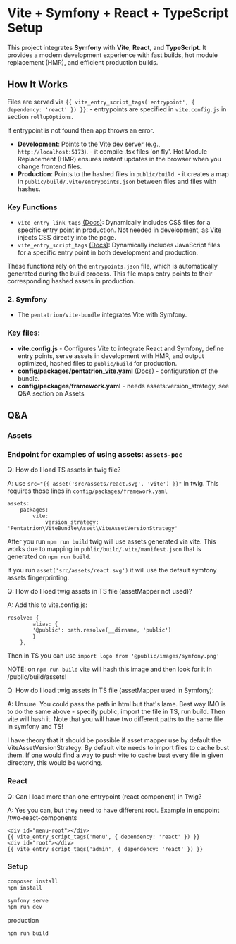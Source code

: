 # Vite + Symfony + React + TypeScript Setup

This project integrates **Symfony** with **Vite**, **React**, and **TypeScript**. It provides a modern development experience with fast builds, hot module replacement (HMR), and efficient production builds.

## How It Works
Files are served via `{{ vite_entry_script_tags('entrypoint', { dependency: 'react' }) }}`: - entrypoints are specified in `vite.config.js` in section `rollupOptions`.

If entrypoint is not found then app throws an error.

- **Development**: Points to the Vite dev server (e.g., `http://localhost:5173`). - it compile .tsx files 'on fly'.
Hot Module Replacement (HMR) ensures instant updates in the browser when you change frontend files.
- **Production**: Points to the hashed files in `public/build`. - it creates a map in `public/build/.vite/entrypoints.json` between files and files with hashes.

### Key Functions
- `vite_entry_link_tags` [(Docs)](https://symfony-vite.pentatrion.com/guide/twig-functions.html#vite-entry-script-tags-%F0%9F%93%9C): Dynamically includes CSS files for a specific entry point in production. Not needed in development, as Vite injects CSS directly into the page.
- `vite_entry_script_tags` [(Docs)](https://symfony-vite.pentatrion.com/guide/twig-functions.html#vite-entry-link-tags-%F0%9F%8E%A8): Dynamically includes JavaScript files for a specific entry point in both development and production.

These functions rely on the `entrypoints.json` file, which is automatically generated during the build process. This file maps entry points to their corresponding hashed assets in production.

### 2. **Symfony**
- The `pentatrion/vite-bundle` integrates Vite with Symfony.

### Key files:
- **vite.config.js** - Configures Vite to integrate React and Symfony, define entry points, serve assets in development with HMR, and output optimized, hashed files to `public/build` for production.
- **config/packages/pentatrion_vite.yaml** [(Docs)](https://symfony-vite.pentatrion.com/reference/vite-bundle.html) - configuration of the bundle.
- **config/packages/framework.yaml** - needs assets:version_strategy, see Q&A section on Assets

## Q&A
### Assets
### Endpoint for examples of using assets: `assets-poc`

Q: How do I load TS assets in twig file?

A: use  `src="{{ asset('src/assets/react.svg', 'vite') }}"` in twig. This requires those lines in `config/packages/framework.yaml`
```
assets:
    packages:
        vite:
            version_strategy: 'Pentatrion\ViteBundle\Asset\ViteAssetVersionStrategy'
```
After you run `npm run build` twig will use assets generated via vite. This works due to mapping in `public/build/.vite/manifest.json` that is generated on `npm run build`.

If you run `asset('src/assets/react.svg')` it will use the default symfony assets fingerprinting.


Q: How do I load twig assets in TS file (assetMapper not used)?

A: Add this to vite.config.js:
```
resolve: {
        alias: {
        '@public': path.resolve(__dirname, 'public')
        }
    },
```

Then in TS you can use `import logo from '@public/images/symfony.png'`

NOTE: on `npm run build` vite will hash this image and then look for it in /public/build/assets!

Q: How do I load twig assets in TS file (assetMapper used in Symfony):

A: Unsure. You could pass the path in html but that's lame. Best way IMO is to do the same above - specify public,
import the file in TS, run build. Then vite will hash it. Note that you will have two different paths to the same file in
symfony and TS!

I have theory that it should be possible if asset mapper use by default the ViteAssetVersionStrategy. By default vite needs to import files to cache bust them.
If one would find a way to push vite to cache bust every file in given directory, this would be working.


### React
Q: Can I load more than one entrypoint (react component) in Twig?

A: Yes you can, but they need to have different root. Example in endpoint /two-react-components

```
<div id="menu-root"></div>
{{ vite_entry_script_tags('menu', { dependency: 'react' }) }}
<div id="root"></div>
{{ vite_entry_script_tags('admin', { dependency: 'react' }) }}
```

### Setup
```bash
composer install
npm install

symfony serve
npm run dev
```
production
```bash
npm run build
```
